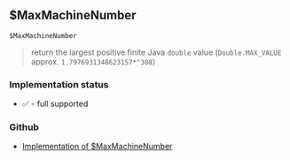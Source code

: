 ## $MaxMachineNumber

```
$MaxMachineNumber
```

> return the largest positive finite Java `double` value (`Double.MAX_VALUE` approx. `1.7976931348623157*^308`)







### Implementation status

* &#x2705; - full supported

### Github

* [Implementation of $MaxMachineNumber](https://github.com/axkr/symja_android_library/blob/master/symja_android_library/matheclipse-core/src/main/java/org/matheclipse/core/builtin/ConstantDefinitions.java#L393) 
